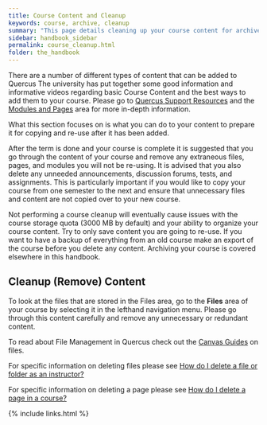 ```yaml
---
title: Course Content and Cleanup
keywords: course, archive, cleanup
summary: "This page details cleaning up your course content for archive and course copy purposes."
sidebar: handbook_sidebar
permalink: course_cleanup.html
folder: the_handbook
---
```


There are a number of different types of content that can be added to Quercus The university has put together some good information and informative videos regarding basic Course Content and the best ways to add them to your course. Please go to [Quercus Support Resources](https://q.utoronto.ca/courses/46670) and the [Modules and Pages](https://q.utoronto.ca/courses/46670/pages/modules-and-pages) area for more in-depth information.

What this section focuses on is what you can do to your content to prepare it for copying and re-use after it has been added.

After the term is done and your course is complete it is suggested that you go through the content of your course and remove any extraneous files, pages, and modules you will not be re-using. It is advised that you also delete any unneeded announcements, discussion forums, tests, and assignments. This is particularly important if you would like to copy your course from one semester to the next and ensure that unnecessary files and content are not copied over to your new course.

Not performing a course cleanup will eventually cause issues with the course storage quota (3000 MB by default) and your ability to organize your course content. Try to only save content you are going to re-use. If you want to have a backup of everything from an old course make an export of the course before you delete any content. Archiving your course is covered elsewhere in this handbook.

## Cleanup (Remove) Content

To look at the files that are stored in the Files area, go to the **Files** area of your course by selecting it in the lefthand navigation menu. Please go through this content carefully and remove any unnecessary or redundant content.

To read about File Management in Quercus check out the [Canvas Guides](https://community.canvaslms.com/docs/DOC-10460-canvas-instructor-guide-table-of-contents#jive_content_id_Files) on files.

For specific information on deleting files please see [How do I delete a file or folder as an instructor?](https://community.canvaslms.com/docs/DOC-12743-415241388)

For specific information on deleting a page please see [How do I delete a page in a course?](https://community.canvaslms.com/docs/DOC-12812-415241443)



{% include links.html %}
